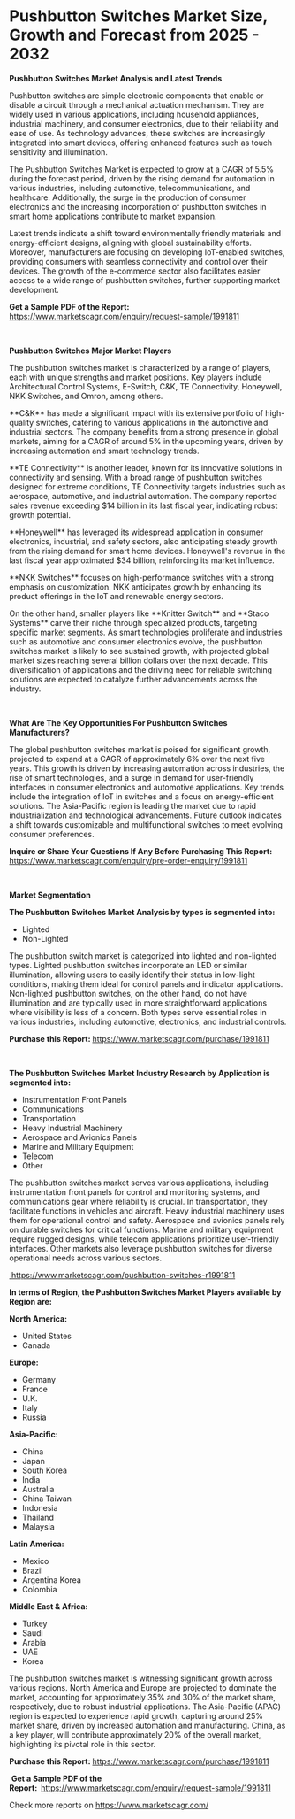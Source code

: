 <p><h1>Pushbutton Switches Market Size, Growth and Forecast from 2025 - 2032</h1></p><p><strong>Pushbutton Switches Market Analysis and Latest Trends</strong></p>
<p><p>Pushbutton switches are simple electronic components that enable or disable a circuit through a mechanical actuation mechanism. They are widely used in various applications, including household appliances, industrial machinery, and consumer electronics, due to their reliability and ease of use. As technology advances, these switches are increasingly integrated into smart devices, offering enhanced features such as touch sensitivity and illumination.</p><p>The Pushbutton Switches Market is expected to grow at a CAGR of 5.5% during the forecast period, driven by the rising demand for automation in various industries, including automotive, telecommunications, and healthcare. Additionally, the surge in the production of consumer electronics and the increasing incorporation of pushbutton switches in smart home applications contribute to market expansion. </p><p>Latest trends indicate a shift toward environmentally friendly materials and energy-efficient designs, aligning with global sustainability efforts. Moreover, manufacturers are focusing on developing IoT-enabled switches, providing consumers with seamless connectivity and control over their devices. The growth of the e-commerce sector also facilitates easier access to a wide range of pushbutton switches, further supporting market development.</p></p>
<p><strong>Get a Sample PDF of the Report:&nbsp;</strong> <a href="https://www.marketscagr.com/enquiry/request-sample/1991811?utm_campaign=3575&utm_medium=2&utm_source=Github&utm_content=ia&utm_term=08042025&utm_id=pushbutton-switches">https://www.marketscagr.com/enquiry/request-sample/1991811</a></p>
<p>&nbsp;</p>
<p><strong>Pushbutton Switches Major Market Players</strong></p>
<p><p>The pushbutton switches market is characterized by a range of players, each with unique strengths and market positions. Key players include Architectural Control Systems, E-Switch, C&K, TE Connectivity, Honeywell, NKK Switches, and Omron, among others.</p><p>**C&K** has made a significant impact with its extensive portfolio of high-quality switches, catering to various applications in the automotive and industrial sectors. The company benefits from a strong presence in global markets, aiming for a CAGR of around 5% in the upcoming years, driven by increasing automation and smart technology trends. </p><p>**TE Connectivity** is another leader, known for its innovative solutions in connectivity and sensing. With a broad range of pushbutton switches designed for extreme conditions, TE Connectivity targets industries such as aerospace, automotive, and industrial automation. The company reported sales revenue exceeding $14 billion in its last fiscal year, indicating robust growth potential.</p><p>**Honeywell** has leveraged its widespread application in consumer electronics, industrial, and safety sectors, also anticipating steady growth from the rising demand for smart home devices. Honeywell's revenue in the last fiscal year approximated $34 billion, reinforcing its market influence.</p><p>**NKK Switches** focuses on high-performance switches with a strong emphasis on customization. NKK anticipates growth by enhancing its product offerings in the IoT and renewable energy sectors.</p><p>On the other hand, smaller players like **Knitter Switch** and **Staco Systems** carve their niche through specialized products, targeting specific market segments. As smart technologies proliferate and industries such as automotive and consumer electronics evolve, the pushbutton switches market is likely to see sustained growth, with projected global market sizes reaching several billion dollars over the next decade. This diversification of applications and the driving need for reliable switching solutions are expected to catalyze further advancements across the industry.</p></p>
<p>&nbsp;</p>
<p><strong>What Are The Key Opportunities For Pushbutton Switches Manufacturers?</strong></p>
<p><p>The global pushbutton switches market is poised for significant growth, projected to expand at a CAGR of approximately 6% over the next five years. This growth is driven by increasing automation across industries, the rise of smart technologies, and a surge in demand for user-friendly interfaces in consumer electronics and automotive applications. Key trends include the integration of IoT in switches and a focus on energy-efficient solutions. The Asia-Pacific region is leading the market due to rapid industrialization and technological advancements. Future outlook indicates a shift towards customizable and multifunctional switches to meet evolving consumer preferences.</p></p>
<p><strong>Inquire or Share Your Questions If Any Before Purchasing This Report:</strong> <a href="https://www.marketscagr.com/enquiry/pre-order-enquiry/1991811?utm_campaign=3575&utm_medium=2&utm_source=Github&utm_content=ia&utm_term=08042025&utm_id=pushbutton-switches">https://www.marketscagr.com/enquiry/pre-order-enquiry/1991811</a></p>
<p>&nbsp;</p>
<p><strong>Market Segmentation</strong></p>
<p><strong>The Pushbutton Switches Market Analysis by types is segmented into:</strong></p>
<p><ul><li>Lighted</li><li>Non-Lighted</li></ul></p>
<p><p>The pushbutton switch market is categorized into lighted and non-lighted types. Lighted pushbutton switches incorporate an LED or similar illumination, allowing users to easily identify their status in low-light conditions, making them ideal for control panels and indicator applications. Non-lighted pushbutton switches, on the other hand, do not have illumination and are typically used in more straightforward applications where visibility is less of a concern. Both types serve essential roles in various industries, including automotive, electronics, and industrial controls.</p></p>
<p><strong>Purchase this Report:&nbsp;</strong><a href="https://www.marketscagr.com/purchase/1991811?utm_campaign=3575&utm_medium=2&utm_source=Github&utm_content=ia&utm_term=08042025&utm_id=pushbutton-switches">https://www.marketscagr.com/purchase/1991811</a></p>
<p>&nbsp;</p>
<p><strong>The Pushbutton Switches Market Industry Research by Application is segmented into:</strong></p>
<p><ul><li>Instrumentation Front Panels</li><li>Communications</li><li>Transportation</li><li>Heavy Industrial Machinery</li><li>Aerospace and Avionics Panels</li><li>Marine and Military Equipment</li><li>Telecom</li><li>Other</li></ul></p>
<p><p>The pushbutton switches market serves various applications, including instrumentation front panels for control and monitoring systems, and communications gear where reliability is crucial. In transportation, they facilitate functions in vehicles and aircraft. Heavy industrial machinery uses them for operational control and safety. Aerospace and avionics panels rely on durable switches for critical functions. Marine and military equipment require rugged designs, while telecom applications prioritize user-friendly interfaces. Other markets also leverage pushbutton switches for diverse operational needs across various sectors.</p></p>
<p><a href="https://www.marketscagr.com/pushbutton-switches-r1991811?utm_campaign=3575&utm_medium=2&utm_source=Github&utm_content=ia&utm_term=08042025&utm_id=pushbutton-switches">&nbsp;https://www.marketscagr.com/pushbutton-switches-r1991811</a></p>
<p><strong>In terms of Region, the Pushbutton Switches Market Players available by Region are:</strong></p>
<p>
    <p> <strong> North America: </strong>
        <ul>
            <li>United States</li>
            <li>Canada</li>
        </ul>
        </p> 
    <p> <strong> Europe: </strong>
        <ul>
            <li>Germany</li>
            <li>France</li>
            <li>U.K.</li>
            <li>Italy</li>
            <li>Russia</li>
        </ul>
        </p> 
    <p> <strong> Asia-Pacific: </strong>
        <ul>
            <li>China</li>
            <li>Japan</li>
            <li>South Korea</li>
            <li>India</li>
            <li>Australia</li>
            <li>China Taiwan</li>
            <li>Indonesia</li>
            <li>Thailand</li>
            <li>Malaysia</li>
        </ul>
        </p> 
    <p> <strong> Latin America: </strong>
        <ul>
            <li>Mexico</li>
            <li>Brazil</li>
            <li>Argentina Korea</li>
            <li>Colombia</li>
        </ul>
        </p> 
    <p> <strong> Middle East & Africa: </strong>
        <ul>
            <li>Turkey</li>
            <li>Saudi</li>
            <li>Arabia</li>
            <li>UAE</li>
            <li>Korea</li>
        </ul>
    </p>
    </p>
<p><p>The pushbutton switches market is witnessing significant growth across various regions. North America and Europe are projected to dominate the market, accounting for approximately 35% and 30% of the market share, respectively, due to robust industrial applications. The Asia-Pacific (APAC) region is expected to experience rapid growth, capturing around 25% market share, driven by increased automation and manufacturing. China, as a key player, will contribute approximately 20% of the overall market, highlighting its pivotal role in this sector.</p></p>
<p><strong>Purchase this Report: </strong><a href="https://www.marketscagr.com/purchase/1991811?utm_campaign=3575&utm_medium=2&utm_source=Github&utm_content=ia&utm_term=08042025&utm_id=pushbutton-switches">https://www.marketscagr.com/purchase/1991811</a></p>
<p>&nbsp;<strong>Get a Sample PDF of the Report:&nbsp;&nbsp;</strong><a href="https://www.marketscagr.com/enquiry/request-sample/1991811?utm_campaign=3575&utm_medium=2&utm_source=Github&utm_content=ia&utm_term=08042025&utm_id=pushbutton-switches">https://www.marketscagr.com/enquiry/request-sample/1991811</a></p>
<p><strong></strong></p>
<p>Check more reports on <a href="https://www.marketscagr.com/?utm_campaign=3575&utm_medium=2&utm_source=Github&utm_content=ia&utm_term=08042025&utm_id=pushbutton-switches">https://www.marketscagr.com/</a></p>